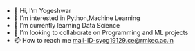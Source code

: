 - 👋 Hi, I’m Yogeshwar
- 👀 I’m interested in Python,Machine Learning
- 🌱 I’m currently learning Data Science
- 💞️ I’m looking to collaborate on Programming and ML projects
- 📫 How to reach me mail-ID-syog19129.ce@rmkec.ac.in

<!---
SYogeshwar/SYogeshwar is a ✨ special ✨ repository because its `README.md` (this file) appears on your GitHub profile.
You can click the Preview link to take a look at your changes.
--->
